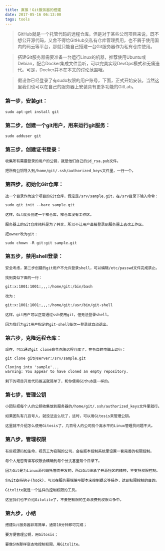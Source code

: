 ```yaml
---
title: 直推！Git服务器的搭建
date: 2017-05-16 06:13:00
tags: tools
---
```


> GitHub就是一个托管代码的远程仓库。但是对于某些公司项目来说，既不想公开源代码，又舍不得给GitHub交私有仓库管理费用，也不屑于使用国内的码云等平台，那就只能自己搭建一台Git服务器作为私有仓库使用。

> 搭建Git服务器需要准备一台运行Linux的机器，推荐使用Ubuntu或Debian，配合Docker集成文件监听，可以完美实现DevOps模式和无痛迭代。可是，Docker并不在本文的讨论范围哦。

> 假设你已经登录了有sudo权限的用户账号，下面，正式开始安装。当然这里我们也可以在自己的服务器上安装具有更多功能的GitLab。

<!-- more -->

### 第一步，安装git：

```
sudo apt-get install git
```

### 第二步，创建一个git用户，用来运行git服务：

```
sudo adduser git
```

### 第三步，创建证书登录：

```
收集所有需要登录的用户的公钥，就是他们自己的id_rsa.pub文件。

把所有公钥导入到/home/git/.ssh/authorized_keys文件里，一行一个。
```

### 第四步，初始化Git仓库：

```
选一个目录作为这个项目的Git仓库，假定是/srv/sample.git，在/srv目录下输入命令：

sudo git init --bare sample.git

这样，Git就会创建一个裸仓库，裸仓库没有工作区。

服务器上的Git仓库纯粹是为了共享，所以不让用户直接登录到服务器上去改工作区。

把owner改为git：

sudo chown -R git:git sample.git
```

### 第五步，禁用shell登录：

```
安全考虑，第二步创建的git用户不允许登录shell，可以编辑/etc/passwd文件完成禁止。

找到类似下面的一行：

git:x:1001:1001:,,,:/home/git:/bin/bash

改为：

git:x:1001:1001:,,,:/home/git:/usr/bin/git-shell

这样，git用户可以正常通过ssh使用git，但无法登录shell。

因为我们为git用户指定的git-shell每次一登录就自动退出。
```

### 第六步，克隆远程仓库：

```
现在，可以通过git clone命令克隆远程仓库了，在各自的电脑上运行：

git clone git@server:/srv/sample.git

Cloning into 'sample'...
warning: You appear to have cloned an empty repository.

剩下的项目开发代码推送就简单了，和你使用Github是一样的。
```

### 第七步，管理公钥

```
小团队把每个人的公钥收集放到服务器的/home/git/.ssh/authorized_keys文件里就行。

如果团队有几百号人，就没法这么玩了，这时，可以用Gitosis来管理公钥。

这里就不介绍怎么使用Gitosis了，几百号人的公司找个高水平的Linux管理员问题不大。
```

### 第八步，管理权限

```
有些视源码如生命，视员工为窃贼的公司，会在版本控制系统里设置一套完善的权限控制。

每个人是否有读写权限会精确到每个分支甚至每个目录下。

因为Git是为Linux源代码托管而开发的，所以Git继承了开源社区的精神，不支持权限控制。

但Git支持钩子(hook)，可以在服务器端编写脚本来控制提交等操作，达到权限控制的目的。

Gitolite就是一个这样的控制权限的工具。

这里我们也不介绍Gitolite了，不要把有限的生命浪费到权限斗争中。
```

### 第九步，小结

```
搭建Git服务器非常简单，通常10分钟即可完成；

要方便管理公钥，用Gitosis；

要像SVN那样变态地控制权限，用Gitolite。
```
